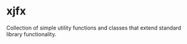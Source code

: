 # xjfx

Collection of simple utility functions and classes that extend standard library functionality.
